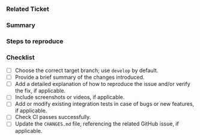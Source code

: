 ### Related Ticket

<!-- Reference the related GitHub/Taiga ticket. -->

### Summary

### Steps to reproduce 

### Checklist

- [ ] Choose the correct target branch; use `develop` by default.
- [ ] Provide a brief summary of the changes introduced.
- [ ] Add a detailed explanation of how to reproduce the issue and/or verify the fix, if applicable.
- [ ] Include screenshots or videos, if applicable.
- [ ] Add or modify existing integration tests in case of bugs or new features, if applicable.
- [ ] Check CI passes successfully.
- [ ] Update the `CHANGES.md` file, referencing the related GitHub issue, if applicable.

<!-- For more details, check the contribution guidelines: https://github.com/penpot/penpot/blob/develop/CONTRIBUTING.md -->
